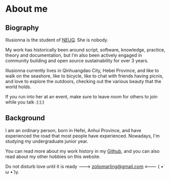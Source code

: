 # About me

## Biography

Illusionna is the student of [NEUQ](https://www.neuq.edu.cn). She is nobody.

My work has historically been around script, software, knowledge, practice, theory and documentation, but I’m also been actively engaged in community building and open source sustainability for over 3 years.

Illusionna currently lives in Qinhuangdao City, Hebei Province, and like to walk on the seashore, like to bicycle, like to chat with friends having picnis, and love to explore the outdoors, checking out the various beauty that the world holds.

If you run into her at an event, make sure to leave room for others to join while you talk :):):)



## Background

I am an ordinary person, born in Hefei, Anhui Province, and have experienced the road that most people have experienced. Nowadays, I'm studying my undergraduate junior year.

You can read more about my work history in my [Github](https://github.com/Illusionna/Illusion), and you can also read about my other hobbies on this website.

Do not disturb love until it is ready ---> zoliomarling@gmail.com <--- ( •̀ ω •́ )y.